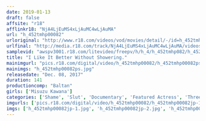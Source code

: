 ```yaml
---
date: 2019-01-13
draft: false
affsite: "r18"
afflinkr18: "NjA4LjEuMS4xLjAuMC4wLjAuMA"
url: "h_452tmhp00082"
urloriginal: "http://www.r18.com/videos/vod/movies/detail/-/id=h_452tmhp00082"
urlfinal: "http://media.r18.com/track/NjA4LjEuMS4xLjAuMC4wLjAuMA/videos/vod/movies/detail/-/id=h_452tmhp00082"
samplevid: "awspv3001.r18.com/litevideo/freepv/h/h_4/h_452tmhp082/h_452tmhp082_dmb_w.mp4"
title: "I Like It Better Without Showering."
mainimgurl: "pics.r18.com/digital/video/h_452tmhp00082/h_452tmhp00082ps.jpg"
mainimgs: "h_452tmhp00082ps.jpg"
releasedate: "Dec. 08, 2017"
duration: 141
productioncomp: "Baltan"
girls: ['Misuzu Kawana']
categories: ['Shame', 'Slut', 'Documentary', 'Featured Actress', 'Threesome / Foursome', 'Sweating', 'Hi-Def']
imgurls: ['pics.r18.com/digital/video/h_452tmhp00082/h_452tmhp00082jp-1.jpg', 'pics.r18.com/digital/video/h_452tmhp00082/h_452tmhp00082jp-2.jpg', 'pics.r18.com/digital/video/h_452tmhp00082/h_452tmhp00082jp-3.jpg', 'pics.r18.com/digital/video/h_452tmhp00082/h_452tmhp00082jp-4.jpg', 'pics.r18.com/digital/video/h_452tmhp00082/h_452tmhp00082jp-5.jpg', 'pics.r18.com/digital/video/h_452tmhp00082/h_452tmhp00082jp-6.jpg', 'pics.r18.com/digital/video/h_452tmhp00082/h_452tmhp00082jp-7.jpg', 'pics.r18.com/digital/video/h_452tmhp00082/h_452tmhp00082jp-8.jpg', 'pics.r18.com/digital/video/h_452tmhp00082/h_452tmhp00082jp-9.jpg', 'pics.r18.com/digital/video/h_452tmhp00082/h_452tmhp00082jp-10.jpg', 'pics.r18.com/digital/video/h_452tmhp00082/h_452tmhp00082jp-11.jpg', 'pics.r18.com/digital/video/h_452tmhp00082/h_452tmhp00082jp-12.jpg', 'pics.r18.com/digital/video/h_452tmhp00082/h_452tmhp00082jp-13.jpg', 'pics.r18.com/digital/video/h_452tmhp00082/h_452tmhp00082jp-14.jpg', 'pics.r18.com/digital/video/h_452tmhp00082/h_452tmhp00082jp-15.jpg', 'pics.r18.com/digital/video/h_452tmhp00082/h_452tmhp00082jp-16.jpg', 'pics.r18.com/digital/video/h_452tmhp00082/h_452tmhp00082jp-17.jpg', 'pics.r18.com/digital/video/h_452tmhp00082/h_452tmhp00082jp-18.jpg', 'pics.r18.com/digital/video/h_452tmhp00082/h_452tmhp00082jp-19.jpg', 'pics.r18.com/digital/video/h_452tmhp00082/h_452tmhp00082jp-20.jpg']
imgs: ['h_452tmhp00082jp-1.jpg', 'h_452tmhp00082jp-2.jpg', 'h_452tmhp00082jp-3.jpg', 'h_452tmhp00082jp-4.jpg', 'h_452tmhp00082jp-5.jpg', 'h_452tmhp00082jp-6.jpg', 'h_452tmhp00082jp-7.jpg', 'h_452tmhp00082jp-8.jpg', 'h_452tmhp00082jp-9.jpg', 'h_452tmhp00082jp-10.jpg', 'h_452tmhp00082jp-11.jpg', 'h_452tmhp00082jp-12.jpg', 'h_452tmhp00082jp-13.jpg', 'h_452tmhp00082jp-14.jpg', 'h_452tmhp00082jp-15.jpg', 'h_452tmhp00082jp-16.jpg', 'h_452tmhp00082jp-17.jpg', 'h_452tmhp00082jp-18.jpg', 'h_452tmhp00082jp-19.jpg', 'h_452tmhp00082jp-20.jpg']
---
```

